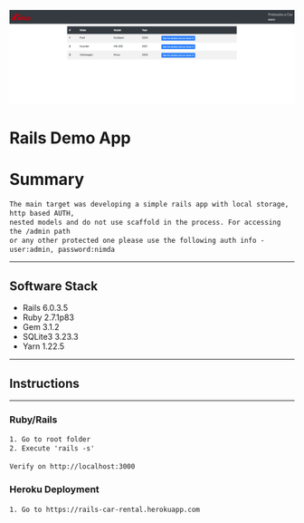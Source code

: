 <p align="center"><img src="RailsDemoAppScreenshot.png"></p>

# Rails Demo App

# Summary
```
The main target was developing a simple rails app with local storage, http based AUTH, 
nested models and do not use scaffold in the process. For accessing the /admin path 
or any other protected one please use the following auth info - user:admin, password:nimda

```

---------

## Software Stack

* Rails 6.0.3.5
* Ruby 2.7.1p83
* Gem 3.1.2
* SQLite3 3.23.3
* Yarn 1.22.5

-----------


## Instructions
-----------

### Ruby/Rails
```
1. Go to root folder
2. Execute 'rails -s'

Verify on http://localhost:3000
```

### Heroku Deployment
```
1. Go to https://rails-car-rental.herokuapp.com


